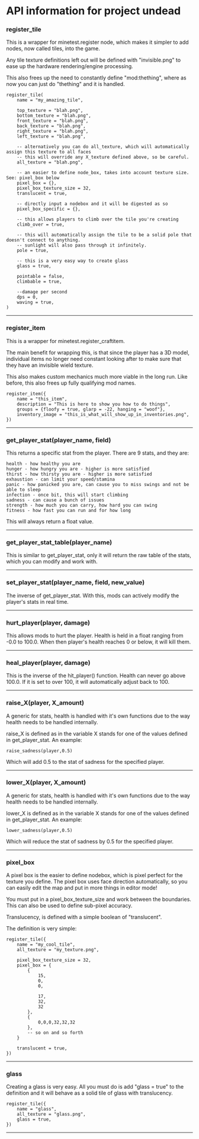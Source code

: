 # API information for project undead

### register_tile 
This is a wrapper for minetest.register node, which makes it simpler to add nodes, now called tiles, into the game.

Any tile texture definitions left out will be defined with "invisible.png" to ease up the hardware rendering/engine processing.

This also frees up the need to constantly define "mod:thething", where as now you can just do "thething" and it is handled.

```
register_tile(
    name = "my_amazing_tile",
    
    top_texture = "blah.png",
    bottom_texture = "blah.png",
    front_texture = "blah.png",
    back_texture = "blah.png",
    right_texture = "blah.png",
    left_texture = "blah.png",
    
    -- alternatively you can do all_texture, which will automatically assign this texture to all faces
    -- this will override any X_texture defined above, so be careful.
    all_texture = "blah.png",
    
    -- an easier to define node_box, takes into account texture size. See: pixel_box below
    pixel_box = {},
    pixel_box_texture_size = 32,
    translucent = true,
    
    -- directly input a nodebox and it will be digested as so
    pixel_box_specific = {},
    
    -- this allows players to climb over the tile you're creating
    climb_over = true,
    
    -- this will automatically assign the tile to be a solid pole that doesn't connect to anything.
    -- sunlight will also pass through it infinitely.
    pole = true,
    
    -- this is a very easy way to create glass
    glass = true,
    
    pointable = false,
    climbable = true,
    
    --damage per second
    dps = 0,
    waving = true,
)
```

---
### register_item

This is a wrapper for minetest.register_craftitem.

The main benefit for wrapping this, is that since the player has a 3D model, individual items no longer need constant looking after
to make sure that they have an invisible wield texture.

This also makes custom mechanics much more viable in the long run. Like before, this also frees up fully qualifying mod names.

```
register_item({
    name = "this_item",
    description = "This is here to show you how to do things",
    groups = {floofy = true, glarp = -22, hanging = "woof"},
    inventory_image = "this_is_what_will_show_up_in_inventories.png",
})
```

---

### get_player_stat(player_name, field)

This returns a specific stat from the player. There are 9 stats, and they are:
```
health - how healthy you are
hunger - how hungry you are - higher is more satisfied
thirst - how thirsty you are - higher is more satisfied
exhaustion - can limit your speed/stamina
panic - how panicked you are, can cause you to miss swings and not be able to sleep
infection - once bit, this will start climbing
sadness - can cause a bunch of issues
strength - how much you can carry, how hard you can swing
fitness - how fast you can run and for how long
```

This will always return a float value.

---

### get_player_stat_table(player_name)

This is similar to get_player_stat, only it will return the raw table of the stats, which you can modify and work with.

---

### set_player_stat(player_name, field, new_value)

The inverse of get_player_stat. With this, mods can actively modify the player's stats in real time.

---

### hurt_player(player, damage)

This allows mods to hurt the player. Health is held in a float ranging from -0.0 to 100.0. When then player's health reaches 0 or below, it will kill them.

---

### heal_player(player, damage)

This is the inverse of the hit_player() function. Health can never go above 100.0. If it is set to over 100, it will automatically adjust back to 100.

---

### raise_X(player, X_amount)

A generic for stats, health is handled with it's own functions due to the way health needs to be handled internally.

raise_X is defined as in the variable X stands for one of the values defined in get_player_stat. An example:
```
raise_sadness(player,0.5)
```

Which will add 0.5 to the stat of sadness for the specified player.

---

### lower_X(player, X_amount)

A generic for stats, health is handled with it's own functions due to the way health needs to be handled internally.

lower_X is defined as in the variable X stands for one of the values defined in get_player_stat. An example:
```
lower_sadness(player,0.5)
```

Which will reduce the stat of sadness by 0.5 for the specified player.

---

### pixel_box

A pixel box is the easier to define nodebox, which is pixel perfect for the texture you define.
The pixel box uses face direction automatically, so you can easily edit the map and put in more things in editor mode!

You must put in a pixel_box_texture_size and work between the boundaries. This can also be used to define sub-pixel accuracy.

Translucency, is defined with a simple boolean of "translucent".

The definition is very simple:

```
register_tile({
    name = "my_cool_tile",
    all_texture = "my_texture.png",
    
    pixel_box_texture_size = 32,
    pixel_box = {
        {
            15,
            0,
            0,

            17,
            32,
            32
        },
        {
            0,0,0,32,32,32
        },
        -- so on and so forth
    }
    
    translucent = true,
})
```

---

### glass

Creating a glass is very easy. All you must do is add "glass = true" to the definition and it will behave as a solid tile of glass with translucency.

```
register_tile({
    name = "glass",
    all_texture = "glass.png",
    glass = true,
})
```

---

